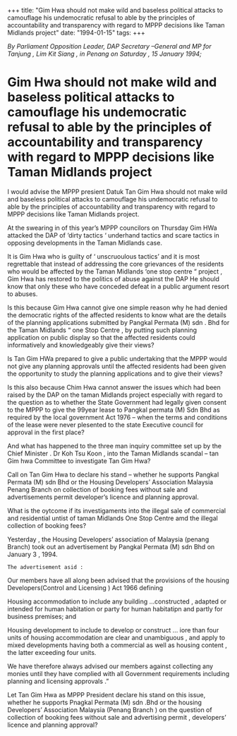 +++ 
title: "Gim Hwa should not make wild and baseless political attacks to camouflage his undemocratic refusal to able by the principles of accountability and transparency with regard to MPPP decisions like Taman Midlands project"
date: "1994-01-15"
tags:
+++

_By Parliament Opposition Leader, DAP Secretary –General and MP for Tanjung , Lim Kit Siang , in Penang on Saturday  , 15 January 1994;_

# Gim Hwa should not make wild and baseless political attacks to camouflage his undemocratic refusal to able by the principles of accountability and transparency with regard to MPPP decisions like Taman Midlands project

I would advise the MPPP presient Datuk Tan Gim Hwa should not make wild and baseless political attacks to camouflage his undemocratic refusal to able by the principles of accountability and transparency with regard to MPPP decisions like Taman Midlands project.</u>

At the swearing in of this year’s MPPP councilors on Thursday Gim HWa attacked the DAP of ‘dirty tactics ‘ underhand tactics and scare tactics in opposing developments in the Taman Midlands case.

It is Gim Hwa who is guilty of ‘ unscruoulous tactics’ and it is most regrettable that instead of addressing the core grievances of the residents who would be affected by the Taman Midlands ‘one stop centre “ project , Gim Hwa has restored to the politics of abuse against the DAP  He should know that only these who have conceded defeat in a public argument resort to abuses.

Is this because Gim Hwa cannot give one simple reason why he had denied the democratic rights of the affected residents to know what are the details of the planning applications submitted by Pangkal Permata (M) sdn . Bhd for the Taman Midlands “ one Stop Centre , by putting such planning application on public display so that the affected residents could informatively and knowledgeably give their views?

Is Tan Gim HWa prepared to give a public undertaking that the MPPP would not give any planning approvals until the affected residents had been given the opportunity to study the planning applications and to give their views?

Is this also because Chim Hwa cannot answer the issues which had been raised by the DAP on the taman Midlands project especially with regard to the question as to whether the State Government had legally given consent to the MPPP to give the 99year lease to Pangkal permata (M) Sdn Bhd as required by the local government Act 1976 – when the terms and conditions of the lease were never plesented to the state  Executive council for approval in the first place?

And what has happened to the three man inquiry committee set up by the Chief Minister . Dr Koh Tsu Koon , into the Taman Midlands scandal – tan Gim hwa Committee to investigate Tan Gim Hwa?
	
Call on Tan Gim Hwa to declare his stand – whether he supports Pangkal Permata (M) sdn Bhd or the Housing Developers’ Association Malaysia Penang Branch on collection of booking fees without sale and advertisements permit developer’s licence and planning approval.

What is the oytcome if its investigaments into the illegal sale of commercial and residential untist of taman Midlands One Stop Centre amd the illegal collection of booking fees?

Yesterday , the Housing Developers’ association of Malaysia (penang Branch) took out an advertisement by Pangkal Permata (M) sdn Bhd on January 3 , 1994.


	The advertisement asid :

Our members have all along been advised that the provisions of the housing Developers(Control and Licensing ) Act 1966 defining

Housing accommodation to include any building …constructed , adapted or intended for human habitation or party for human habitatipn and partly for business premises; and

Housing development to include to develop or construct … iore than four units of housing accommodation are clear and unambiguous , and apply to mixed developments having both a commercial as well as housing content , the latter exceeding four units.

We have therefore always advised our members against collecting any monies until they have complied with all Government requirements including planning and licensing approvals .”

Let Tan Gim  Hwa as MPPP President declare his stand on this issue, whether he supports Pnagkal Permata (M) sdn .Bhd or the housing Developers’ Association Malaysia (Penang Branch ) on the question of collection of booking fees without sale and advertising permit , developers’ licence and planning approval?
 
